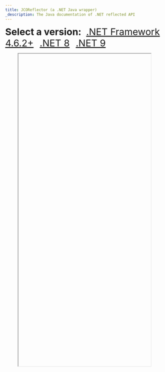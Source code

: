 ```yaml
---
title: JCOReflector (a .NET Java wrapper)
_description: The Java documentation of .NET reflected API
---
```


<b style="font-size:30px">Select a version:</b>&nbsp;&nbsp;&nbsp;
<a href="https://jcoreflector.masesgroup.com/net462/"
   target="myiframe"
   rel="noopener noreferrer"
   style="font-size:30px">.NET Framework 4.6.2+</a>
&nbsp;&nbsp;&nbsp;
<a href="https://jcoreflector.masesgroup.com/net8.0/"
   target="myiframe"
   rel="noopener noreferrer"
   style="font-size:30px">.NET 8</a>
&nbsp;&nbsp;&nbsp;
<a href="https://jcoreflector.masesgroup.com/net9.0/"
   target="myiframe"
   rel="noopener noreferrer"
   style="font-size:30px">.NET 9</a>
<figure>
	<iframe name="myiframe"
	        width="100%"
	        height="1000"/>
</figure>